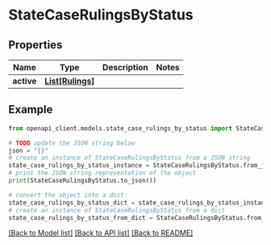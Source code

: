# StateCaseRulingsByStatus


## Properties

Name | Type | Description | Notes
------------ | ------------- | ------------- | -------------
**active** | [**List[Rulings]**](Rulings.md) |  | 

## Example

```python
from openapi_client.models.state_case_rulings_by_status import StateCaseRulingsByStatus

# TODO update the JSON string below
json = "{}"
# create an instance of StateCaseRulingsByStatus from a JSON string
state_case_rulings_by_status_instance = StateCaseRulingsByStatus.from_json(json)
# print the JSON string representation of the object
print(StateCaseRulingsByStatus.to_json())

# convert the object into a dict
state_case_rulings_by_status_dict = state_case_rulings_by_status_instance.to_dict()
# create an instance of StateCaseRulingsByStatus from a dict
state_case_rulings_by_status_from_dict = StateCaseRulingsByStatus.from_dict(state_case_rulings_by_status_dict)
```
[[Back to Model list]](../README.md#documentation-for-models) [[Back to API list]](../README.md#documentation-for-api-endpoints) [[Back to README]](../README.md)


